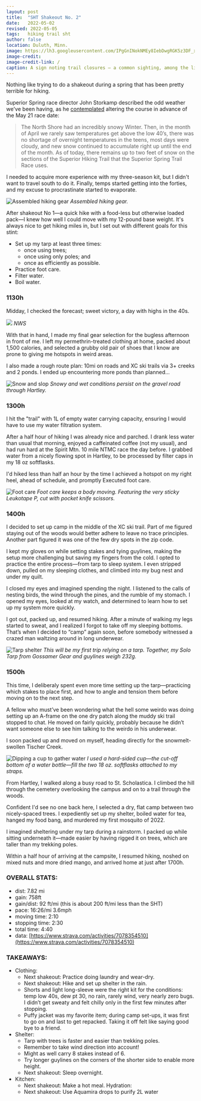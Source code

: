 ```yaml
---
layout: post
title:  "SHT Shakeout No. 2"
date:   2022-05-02
revised: 2022-05-05
tags:   hiking trail sht
author: false
location: Duluth, Minn.
image: https://lh3.googleusercontent.com/IPgGnINokNMEy8IebDwgRGK5z3DF_x_TCIvgS7UpWVUnwVqqGiJnCJhTF8FO_lHZyKbjB3rr032uPr7gsAHKktjBZJtNJ8BKp_TmfdvtDv98fBQHje5S2K3e-_cx5_Q_gFZH98lW12Q=w698-h524-no
image-credit:
image-credit-link: /
caption: A sign noting trail closures – a common sighting, among the lingering puddles and even snow patches.
---
```


Nothing like trying to do a shakeout during a spring that has been pretty terrible for hiking.

Superior Spring race director John Storkamp described the odd weather we've been having, as he [contemplated](https://www.superiorspringtrailrace.com/2022-superior-spring-trail-race-update-an-extremely-snowy-winter-and-record-slow-spring-melt-could-impact-this-years-race/) altering the course in advance of the May 21 race date:

> The North Shore had an incredibly snowy Winter. Then, in the month of April we rarely saw temperatures get above the low 40’s, there was no shortage of overnight temperatures in the teens, most days were cloudy, and new snow continued to accumulate right up until the end of the month. As of today, there remains up to two feet of snow on the sections of the Superior Hiking Trail that the Superior Spring Trail Race uses.

I needed to acquire more experience with my three-season kit, but I didn't want to travel south to do it. Finally, temps started getting into the forties, and my excuse to procrastinate started to evaporate.

![Assembled hiking gear](https://lh3.googleusercontent.com/B9MtQsTe2FwTxrI61P8xyhD15AcrIcK5i3YpxWr1r1py4GdXZhtv0kVQcNCt41QlWlDJgSgJKP9LL0FM0NZyU20zWf_1vTrRuESQFcZQmiFr0PcMrFSTqg8Hp7e72RIgPd3E6Sq-EMiDKUlbXqTlidUBZko_5pVqgPlLDo0vqjUivYa0AxAtoOZOFoAZ4jGc8pVy-kr05BdMma1EN392b0mmELe0vgF6aPCOPTzz1rP855LOSNoFm93n9xibHDVd_zJunFTqNzbgtymHfcFr2syGoWIsW_VUWIuVObB8KDO6UzNtoKpco6AnpY_dHj4cJyFgPbO8UoBekro6JsuVTvM4irSN6tEVT65PH9MVY21TZWDcxIMVko8VuNhU1j6eVHFN3pKlFjQkvvgiNBQUC7Br7L5Nz2oxN7a6tWcgoo1_j_rbrnlPM8UgFZsKnAlvB_kVSmysfVOzCR3Mxcxjy-QOEsENd7_26G6X7IHmzHv6pdpXqDMgI90l52C_a8S_oMOxcDHl_efwZjXd41v1eKOWA-qrhNGdSynKGNZAcLhbtqE7HuAFwu8kWnoHd42ZwU8yzx40Jv4ADWZWeOKMnD3GBdOlW-lj1oUuTngXDYG2sz355O2_gQF4NOEsTP3aXTnHHsPlbLJtAyOHUh-IbkPk4VXbhTNaljG3mZioN03I1JHqMGB0UVYy0cWwbTq2QoiWU7GMlgm9BPuaYw7C6UgQJSs14cLxH-ekBPdcd4-Q3TLxKOxlJPmW902wbdUEqJuEjaQftvEZTaCUWWkOFgZcF-W9Ni0nYELpAftJnCad8HfjA5tCgoyx84UWWp5-nLkQbaajIxm_U1ifrMF3rsIp4--j02p9nSbJ-vV-ECLDlCHlMRZXyTlGmkNuEqy4ccfJoQzMSG1b3KptI2bs3JHtQ1AEQzRWjLLG=w698-h523-no?authuser=0)
*Assembled hiking gear.*

After shakeout No 1—a quick hike with a food-less but otherwise loaded pack—I knew how well I could move with my 12-pound base weight. It's always nice to get hiking miles in, but I set out with different goals for this stint:

* Set up my tarp at least three times:
  * once using trees;
  * once using only poles; and
  * once as efficiently as possible.
* Practice foot care.
* Filter water.
* Boil water.

### 1130h  

Midday, I checked the forecast; sweet victory, a day with highs in the 40s.

![](https://lh3.googleusercontent.com/pw/AM-JKLUykrFD5myGMlTOLcpR8FyCt_e2BM9W4a6mSojUExTX2nmxcsIohQ68LRYHbwLZu5Qgd5Q5SduIitOJNS35Gntpw6qVIS63dOBY1xo__rzZhPkJJDx_YUBXPcWkr4OYZpo8RWI7ywhVQIaXNZza-LmR7w=w1386-h940-no?authuser=0)
*NWS*

With that in hand, I made my final gear selection for the bugless afternoon in front of me. I left my permethrin-treated clothing at home, packed about 1,500 calories, and selected a grubby old pair of shoes that I know are prone to giving me hotspots in weird areas.

I also made a rough route plan: 10mi on roads and XC ski trails via 3+ creeks and 2 ponds. I ended up encountering more ponds than planned...

![Snow and slop](https://lh3.googleusercontent.com/xuQt9MU0C1Z1dneZH7ZJuQ3DKTXujgfjLPvYwwrET-iVY90GfQNG2i8hz8iywpX49d3FPcTdWAB38FtTxNdbm38Gex1vV9GUgP_-Brsg8qLQBaCf7WI8hhHZKwoETTYwkVAWBGJ4tk6kz6jJEsWwgNEuToWwxeBbfObXGHbo5q4c1ze8M503k1-W5g9xvagxfVM2AArhk5XreJuh0E7NNb3q5ZT7GBpSgWf1WeQPge39GEJxmJxKzQRZsHy8D3Gpgue9I2bMLxmKpmQoS5g5EuU31CrHmwgmY0HSrVmAQbfQJ2KFlBP1K2F9iGmE0s0TcrJe2YDJg_TcxC-lHzdeYBoDhYXtRbgmuxwcmwI-XVRt1unfpgS9aYi_TcGKQGhZb0_s8gAv8CTw9z07_XCRlO1PmGo9JeXs-LjC_4Y9iaTz4VJWMndXWWtjKHTXKVlbzEoVQp860MfGmDjwGzkdaAKNCse7BfsAgGnjdY91jvuRny-cru77TaqAavfzRtNcPoNg2_lvShGLymBVJZYZ1Vr0AKafw8q_hDFXwxccCiNbSV2FJerdC93qeWK_4Noyd7CtvVbG8em5nxgHqeyeq3tFrFW1zeKKQimPfnl7aOm32hDMoJr0C9fpnUSko28JZb7AEpVuyJYIcuF84U8pWLVjv2WK2fCGOkmvGQUU6hVTyuJcLzUQL_b7IbIrqUPbQ2Bt21lVcHxFeKQTBk2IgLOnVUrn3qtWc89-rxepiXwrIF7gMGX9JIhUIIlfwK-9v8F3RvybXGkr8pVuw2zaAeS-3P-NPdTMDxDA9sq0J7i2LrclL9dwk0qTsxO_L-BBExR2xi6wTCpHNY8AjSyS9dfUZjOwA7El0WbaFDRNroKy-84Bo3vI9_ll4t5N1eJK_SMoom2Swhy2c0XLSZ4JiNQhUJDJv4sEAh97=w944-h708-no?authuser=0)
*Snowy and wet conditions persist on the gravel road through Hartley.*

### 1300h

I hit the "trail" with 1L of empty water carrying capacity, ensuring I would have to use my water filtration system.

After a half hour of hiking I was already nice and parched. I drank less water than usual that morning, enjoyed a caffeinated coffee (not my usual), and had run hard at the Spirit Mtn. 10 mile NTMC race the day before. I grabbed water from a nicely flowing spot in Hartley, to be processed by filter caps in my 18 oz softflasks.

I'd hiked less than half an hour by the time I achieved a hotspot on my right heel, ahead of schedule, and promptly Executed foot care.

![Foot care](https://lh3.googleusercontent.com/pw/AM-JKLWTPQIn820pyVHtqL3piQNcsdmEGPN-xm5VZOmwqSO-cZV0hjKjdCPhEBQehgqVkbA8EMtLISo6PSUYg5mGbhOVZL9kAvhceFQ7NWZCQRvgeZ2CAuxvKRn2phI5A0QnfEAljgjh9bdvyIrWOFxWVmTptQ=w2360-h1770-no?authuser=0)
*Foot care keeps a body moving. Featuring the very sticky Leukotape P, cut with pocket knife scissors.*

### 1400h

I decided to set up camp in the middle of the XC ski trail. Part of me figured staying out of the woods would better adhere to leave no trace principles. Another part figured it was one of the few dry spots in the zip code.

I kept my gloves on while setting stakes and tying guylines, making the setup more challenging but saving my fingers from the cold. I opted to practice the entire process—from tarp to sleep system. I even stripped down, pulled on my sleeping clothes, and climbed into my bug nest and under my quilt.

I closed my eyes and imagined spending the night. I listened to the calls of nesting birds, the wind through the pines, and the rumble of my stomach. I opened my eyes, looked at my watch, and determined to learn how to set up my system more quickly.

I got out, packed up, and resumed hiking. After a minute of walking my legs started to sweat, and I realized I forgot to take off my sleeping bottoms. That’s when I decided to “camp” again soon, before somebody witnessed a crazed man waltzing around in long underwear.

![Tarp shelter](https://lh3.googleusercontent.com/pw/AM-JKLVRoyXpOSTfJLkHWpzLY1fcsxTucb3-75kMft0VCKlhgCrtPq5nqHjyWy9z91uFxIJxbhJlxcY0FKPGdSr0vdX971TH63QMwlRoQdYXYcKLUb1QRZ5MQTzt87fFJ5RzT4b5gliFiMW2m-xwKaDIlNdCJA=w2360-h1770-no?authuser=0)
*This will be my first trip relying on a tarp. Together, my Solo Tarp from Gossamer Gear and guylines weigh 232g.*

### 1500h

This time, I deliberaly spent even more time setting up the tarp—practicing which stakes to place first, and how to angle and tension them before moving on to the next step.

A fellow who must’ve been wondering what the hell some weirdo was doing setting up an A-frame on the one dry patch along the muddy ski trail stopped to chat. He moved on fairly quickly, probably because he didn’t want someone else to see him talking to the weirdo in his underwear.

I soon packed up and moved on myself, heading directly for the snowmelt-swollen Tischer Creek.

![Dipping a cup to gather water](https://lh3.googleusercontent.com/pw/AM-JKLWu9CIhmifJCHgJH_mIxG94n6ibezK_O3ZNKQt3L39AQKZ5dSFoS20KfnvfMfgSTfzKqfjsI71g6f1WsyUIiQ4cut41q9XNJkXEV2MJ-FV5gCpMCdKRt5wnpIVo7qO6IcuAynVgwz4C5agHqQYuImwq4w=w2360-h1770-no?authuser=0)
*I used a hard-sided cup—the cut-off bottom of a water bottle—fill the two 18 oz. softflasks attached to my straps.*

From Hartley, I walked along a busy road to St. Scholastica. I climbed the hill through the cemetery overlooking the campus and on to a trail through the woods.

Confident I'd see no one back here, I selected a dry, flat camp between two nicely-spaced trees. I expediently set up my shelter, boiled water for tea, hanged my food bang, and murdered my first mosquito of 2022.

I imagined sheltering under my tarp during a rainstorm. I packed up while sitting underneath it—made easier by having rigged it on trees, which are taller than my trekking poles.

Within a half hour of arriving at the campsite, I resumed hiking, noshed on mixed nuts and more dried mango, and arrived home at just after 1700h.

### OVERALL STATS:
* dist: 7.82 mi
* gain: 758ft
* gain/dist: 92 ft/mi (this is about 200 ft/mi less than the SHT)
* pace: 16:26/mi 3.6mph
* moving time: 2:10
* stopping time: 2:30
* total time: 4:40
* data: [https://www.strava.com/activities/7078354510](https://www.strava.com/activities/7078354510)

### TAKEAWAYS:

* Clothing:
  * Next shakeout: Practice doing laundry and wear-dry.
  * Next shakeout: Hike and set up shelter in the rain.
  * Shorts and light long-sleeve were the right kit for the conditions: temp low 40s, dew pt 30, no rain, rarely wind, very nearly zero bugs. I didn’t get sweaty and felt chilly only in the first few minutes after stopping.
  * Puffy jacket was my favorite item; during camp set-ups, it was first to go on and last to get repacked. Taking it off felt like saying good bye to a friend.
* Shelter:
  * Tarp with trees is faster and easier than trekking poles.  
  * Remember to take wind direction into account!
  * Might as well carry 8 stakes instead of 6.
  * Try longer guylines on the corners of the shorter side to enable more height.
  * Next shakeout: Sleep overnight.
* Kitchen:
  * Next shakeout: Make a hot meal.
  Hydration:
  * Next shakeout: Use Aquamira drops to purify 2L water
